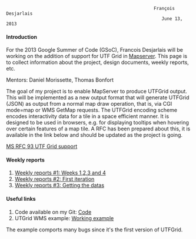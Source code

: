                                                                                                                              
                                                            François Desjarlais                                                     
                                                               June 13, 2013 

#### Introduction

For the 2013 Google Summer of Code (GSoC), Francois Desjarlais will be working on the addition of support for UTF Grid in [Mapserver](http://mapserver.org/). This page is to collect information about the project, design documents, weekly reports, etc.

Mentors: Daniel Morissette, Thomas Bonfort

The goal of my project is to enable MapServer to produce UTFGrid output. This will be implemented as a new output format that will generate UTFGrid (JSON) as output from a normal map draw operation, that is, via CGI mode=map or WMS GetMap requests. The UTFGrid encoding scheme encodes interactivity data for a tile in a space efficient manner. It is designed to be used in browsers, e.g. for displaying tooltips when hovering over certain features of a map tile. A RFC has been prepared about this, it is available in the link below and should be updated as the project is going.

[MS RFC 93 UTF Grid support](http://mapserver.org/development/rfc/ms-rfc-93.html)


#### Weekly reports

1.  [Weekly reports #1: Weeks 1,2,3 and 4](GSoc-Weekly-Report-June-21st)
2.  [Weekly reports #2: First iteration](GSoC-Weekly-Report-June-28th)
3.  [Weekly reports #3: Getting the datas](GSoC-Weekly-Report-July-5th)

#### Useful links

1.  Code available on my Git: [Code](https://github.com/fdesj/mapserver/tree/utfgridgsoc)
2.  UTGrid WMS example: [Working example](http://msgsoc.mapgears.com/projet_utfgrid/testhtmlmapserver.html)

The example comports many bugs since it's the first version of UTFGrid.